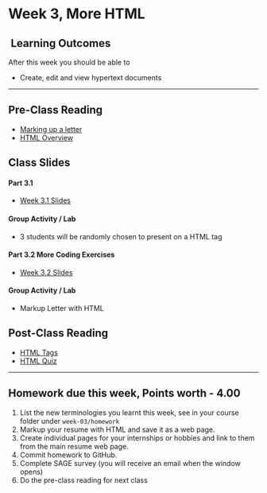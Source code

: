 # Week 3, More HTML 

## <i class="fa fa-star"></i>&nbsp;Learning Outcomes ###
After this week you should be able to 

- Create, edit and view hypertext documents


---  

## Pre-Class Reading

- [Marking up a letter](https://developer.mozilla.org/en-US/docs/Learn/HTML/Introduction_to_HTML/Marking_up_a_letter)
- [HTML Overview](https://developer.mozilla.org/en-US/docs/Learn/HTML/Introduction_to_HTML/Getting_started)


## Class Slides 

#### Part 3.1  

- [Week 3.1 Slides](/slides/ist263-w3-1.pdf)


#### Group Activity / Lab

- 3 students will be randomly chosen to present on a HTML tag

#### Part 3.2 More Coding Exercises

- [Week 3.2 Slides](/slides/ist263-w3-2.pdf)

#### Group Activity / Lab

- Markup Letter with HTML

## Post-Class Reading
- [HTML Tags](https://developer.mozilla.org/en-US/docs/Web/HTML/Element)
- [HTML Quiz](https://www.w3schools.com/html/html_quiz.asp)


---   

## Homework due this week, Points worth - 4.00 ###

1. List the new terminologies you learnt this week, see in your course folder under `week-03/homework`
2. Markup your resume with HTML and save it as a web page.
3. Create individual pages for your internships or hobbies and link to them from the main resume web page.
4. Commit homework to GitHub.
5. Complete SAGE survey (you will receive an email when the window opens)
6. Do the pre-class reading for next class